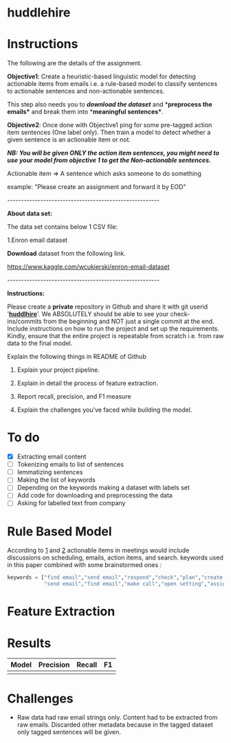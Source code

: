 # huddlehire



# Instructions

The following are the details of the assignment.

**Objective1**: Create a heuristic-based linguistic model for detecting actionable items from emails i.e. a rule-based model to classify sentences to actionable sentences and non-actionable sentences.

This step also needs you to ***download the dataset*** and ***preprocess the emails\*** and break them into ***meaningful sentences\***.

**Objective2**: Once done with Objective1 ping for some pre-tagged action item sentences (One label only). Then train a model to detect whether a given sentence is an actionable item or not. 

***NB: You will be given ONLY the action item sentences, you might need to use your model from objective 1 to get the Non-actionable sentences.***

Actionable item => A sentence which asks someone to do something

example: "Please create an assignment and forward it by EOD"

\-------------------------------------------------------

**About data set:**

The data set contains below 1 CSV file:

1.Enron email dataset

**Download** dataset from the following link.

https://www.kaggle.com/wcukierski/enron-email-dataset

\-------------------------------------------------------

**Instructions:**

Please create a **private** repository in Github and share it with git userid '**[huddlhire](https://github.com/huddlhire)**'. We ABSOLUTELY should be able to see your check-ins/commits from the beginning and NOT just a single commit at the end. Include instructions on how to run the project and set up the requirements. Kindly, ensure that the entire project is repeatable from scratch i.e. from raw data to the final model.

 

Explain the following things in README of Github

  1) Explain your project pipeline.

  2) Explain in detail the process of feature extraction.  

  3) Report recall, precision, and F1 measure

  4) Explain the challenges you've faced while building the model.

# To do 

* [x] Extracting email content
* [ ] Tokenizing emails to list of sentences
* [ ] lemmatizing sentences
* [ ] Making the list of keywords
* [ ] Depending on the keywords making a dataset with labels set
* [ ] Add code for downloading and preprocessing the data
* [ ] Asking for labelled text from company

# Rule Based Model

According to [1](https://www.microsoft.com/en-us/research/wp-content/uploads/2016/06/ActionableItem_camera-ready-1.pdf) and [2](https://pdfs.semanticscholar.org/beed/b0bac9657fe61dd3910c411aa45b49e57f96.pdf) actionable items in meetings would include discussions on scheduling, emails, action items, and search. keywords used in this paper combined with some brainstormed ones :  

```python
keywords = ["find email","send email","respond","check","plan","create reminder", "find calendar entry","search","add agenda item","create calendar entry","open agenda", 
            "send email","find email","make call","open setting","assign","deliver","suggest","order","request","create assignment","forward","tag","todo","call me","call us","give us a call","email"]
```





# Feature Extraction





# Results



| Model | Precision | Recall | F1   |
| ----- | --------- | ------ | ---- |
|       |           |        |      |



# Challenges

* Raw data had raw email strings only. Content had to be extracted from raw emails. Discarded other metadata because in the tagged dataset only tagged sentences will be given.